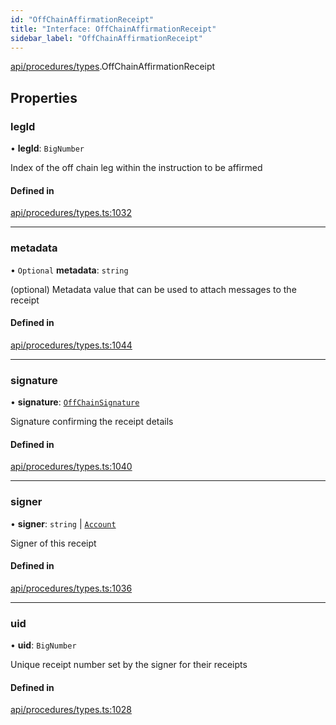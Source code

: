 ```yaml
---
id: "OffChainAffirmationReceipt"
title: "Interface: OffChainAffirmationReceipt"
sidebar_label: "OffChainAffirmationReceipt"
---
```


[api/procedures/types](../../../../../modules/API/Procedures/Types/Types.md).OffChainAffirmationReceipt

## Properties

### legId

• **legId**: `BigNumber`

Index of the off chain leg within the instruction to be affirmed

#### Defined in

[api/procedures/types.ts:1032](https://github.com/PolymeshAssociation/polymesh-sdk/blob/3cc570ade/src/api/procedures/types.ts#L1032)

___

### metadata

• `Optional` **metadata**: `string`

(optional) Metadata value that can be used to attach messages to the receipt

#### Defined in

[api/procedures/types.ts:1044](https://github.com/PolymeshAssociation/polymesh-sdk/blob/3cc570ade/src/api/procedures/types.ts#L1044)

___

### signature

• **signature**: [`OffChainSignature`](../OffChainSignature/OffChainSignature.md)

Signature confirming the receipt details

#### Defined in

[api/procedures/types.ts:1040](https://github.com/PolymeshAssociation/polymesh-sdk/blob/3cc570ade/src/api/procedures/types.ts#L1040)

___

### signer

• **signer**: `string` \| [`Account`](../../../../../classes/API/Entities/Account/Account.md)

Signer of this receipt

#### Defined in

[api/procedures/types.ts:1036](https://github.com/PolymeshAssociation/polymesh-sdk/blob/3cc570ade/src/api/procedures/types.ts#L1036)

___

### uid

• **uid**: `BigNumber`

Unique receipt number set by the signer for their receipts

#### Defined in

[api/procedures/types.ts:1028](https://github.com/PolymeshAssociation/polymesh-sdk/blob/3cc570ade/src/api/procedures/types.ts#L1028)
